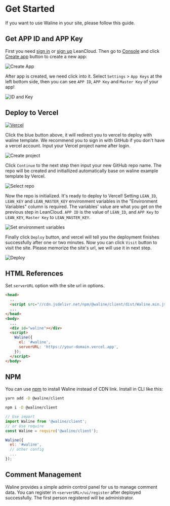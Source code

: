 # Get Started

If you want to use Waline in your site, please follow this guide.

<!-- more -->

## Get APP ID and APP Key

First you need [sign in](https://console.leancloud.app/login.html#/signin) or [sign up](https://console.leancloud.app/login.html#/signup) LeanCloud. Then go to [Console](https://console.leancloud.app/applist.html#/apps) and click [Create app](https://console.leancloud.app/applist.html#/newapp) button to create a new app:

![Create App](https://i.loli.net/2019/06/21/5d0c995c86fac81746.jpg)

After app is created, we need click into it. Select `Settings` > `App Keys` at the left bottom side, then you can see `APP ID`, `APP Key` and `Master Key` of your app!

![ID and Key](https://i.loli.net/2019/06/21/5d0c997a60baa24436.jpg)

## Deploy to Vercel

[![Vercel](https://vercel.com/button)](https://vercel.com/import/project?template=https://github.com/lizheming/waline/tree/master/example)

Click the blue button above, it will redirect you to vercel to deploy with waline template. We recommend you to sign in with GitHub if you don't have a vercel account. Input your Vercel project name after login.

![Create project](https://p2.ssl.qhimg.com/t018cd2a91a8896a555.png)

Click `Continue` to the next step then input your new GitHub repo name. The repo will be created and initiallized automatically base on waline example template by Vercel.

![Select repo](https://p4.ssl.qhimg.com/t01bb30e74f85ddf5b3.png)

Now the repo is initialized. It's ready to deploy to Vercel! Setting `LEAN_ID`, `LEAN_KEY` and `LEAN_MASTER_KEY` environment variables in the "Environment Variables" column is required. The variables' value are what you get on the previous step in LeanCloud. `APP ID` is the value of `LEAN_ID`, and `APP Key` to `LEAN_KEY`, `Master Key` to `LEAN_MASTER_KEY`.

![Set environment variables](https://p5.ssl.qhimg.com/t019aec05e3e5fea5cc.png)

Finally click `Deploy` button, and vercel will tell you the deployment finishes successfully after one or two minutes. Now you can click `Visit` button to visit the site. Please memorize the site's url, we will use it in next step.

![Deploy](https://p0.ssl.qhimg.com/t0142b58c2e8f886b28.png)

## HTML References

Set `serverURL` option with the site url in options.

```html
<head>
  ..
  <script src="//cdn.jsdelivr.net/npm/@waline/client/dist/Waline.min.js"></script>
  ...
</head>
<body>
  ...
  <div id="waline"></div>
  <script>
    Waline({
      el: '#waline',
      serverURL: 'https://your-domain.vercel.app',
    });
  </script>
</body>
```

## NPM

You can use [npm](https://www.npmjs.com/package/@waline/client) to install Waline instead of CDN link. Install in CLI like this:

<CodeGroup>
<CodeGroupItem title="yarn">

```bash
yarn add -D @waline/client
```

</CodeGroupItem>

<CodeGroupItem title="npm">

```bash
npm i -D @waline/client
```

</CodeGroupItem>
</CodeGroup>

```js
// Use import
import Waline from '@waline/client';
// or Use require
const Waline = require('@waline/client');

Waline({
  el: '#waline',
  // other config
  ...
});
```

## Comment Management

Waline provides a simple admin control panel for us to manage comment data. You can register in `<serverURL>/ui/register` after deployed successfully. The first person registered will be administrator.
